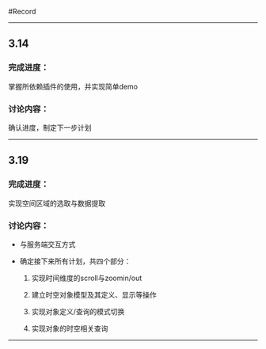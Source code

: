 #Record

***

## 3.14

### 完成进度：

掌握所依赖插件的使用，并实现简单demo

### 讨论内容：

确认进度，制定下一步计划

***

## 3.19

### 完成进度：

实现空间区域的选取与数据提取

### 讨论内容：

* 与服务端交互方式

* 确定接下来所有计划，共四个部分：
	
	1. 实现时间维度的scroll与zoomin/out
	
	2. 建立时空对象模型及其定义、显示等操作

	3. 实现对象定义/查询的模式切换

	4. 实现对象的时空相关查询

***
